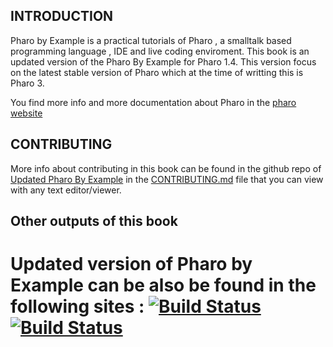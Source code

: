 
INTRODUCTION
------------

Pharo by Example is a practical tutorials of Pharo , a smalltalk based
programming language , IDE and live coding enviroment. This book is an updated
version of the Pharo By Example for Pharo 1.4. This version focus on the latest
stable version of Pharo which at the time of writting this is Pharo 3.

You find more info and more documentation about Pharo in the
[pharo website](http://pharo.org/)

CONTRIBUTING
-----------
More info about contributing in this book can be found in the github repo of
[Updated Pharo By Example](https://github.com/SquareBracketAssociates/UpdatedPharoByExample)
in the [CONTRIBUTING.md](https://github.com/SquareBracketAssociates/UpdatedPharoByExample/blob/master/CONTRIBUTING.md) file that you can view with any text editor/viewer.

Other outputs of this book
---------------------------

Updated version of Pharo by Example can be also be found in the following sites
:  [![Build Status](https://ci.inria.fr/pharo-contribution/buildStatus/icon?job=UpdatedPharoByExample)](https://ci.inria.fr/pharo-contribution/job/UpdatedPharoByExample/) [![Build Status](https://travis-ci.org/SquareBracketAssociates/UpdatedPharoByExample.svg?branch=master)](https://travis-ci.org/SquareBracketAssociates/UpdatedPharoByExample)
====================
